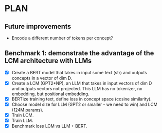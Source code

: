# PLAN

## Future improvements
- Encode a different number of tokens per concept?

## Benchmark 1: demonstrate the advantage of the LCM architecture with LLMs
- [x] Create a BERT model that takes in input some text (str) and outputs concepts in a vector of dim D.
- [x] Create a LCM (GPT2*NP), an LLM that takes in input vectors of dim D and outputs vectors not projected.
      This LLM has no tokenizer, no embedding, but positional embedding.
- [x] BERTize training text, define loss in concept space (cosine similarity).
- [x] Choose model size for LLM (GPT2 or smaller - we need to win) and LCM (124M params).
- [x] Train LCM.
- [x] Train LLM.
- [x] Benchmark loss LCM vs LLM + BERT.
